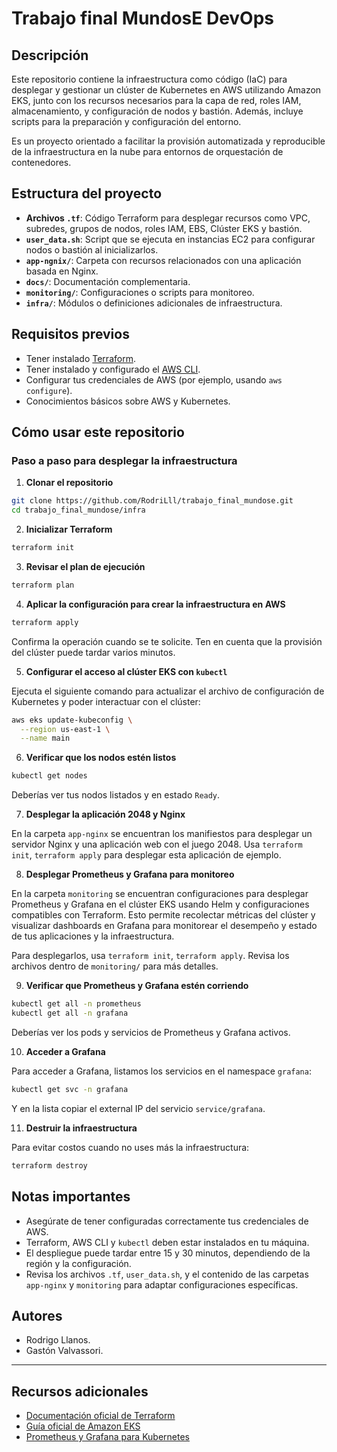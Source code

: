 # Trabajo final MundosE DevOps

## Descripción

Este repositorio contiene la infraestructura como código (IaC) para desplegar y gestionar un clúster de Kubernetes en AWS utilizando Amazon EKS, junto con los recursos necesarios para la capa de red, roles IAM, almacenamiento, y configuración de nodos y bastión. Además, incluye scripts para la preparación y configuración del entorno.

Es un proyecto orientado a facilitar la provisión automatizada y reproducible de la infraestructura en la nube para entornos de orquestación de contenedores.

## Estructura del proyecto

- **Archivos `.tf`**: Código Terraform para desplegar recursos como VPC, subredes, grupos de nodos, roles IAM, EBS, Clúster EKS y bastión.
- **`user_data.sh`**: Script que se ejecuta en instancias EC2 para configurar nodos o bastión al inicializarlos.
- **`app-ngnix/`**: Carpeta con recursos relacionados con una aplicación basada en Nginx.
- **`docs/`**: Documentación complementaria.
- **`monitoring/`**: Configuraciones o scripts para monitoreo.
- **`infra/`**: Módulos o definiciones adicionales de infraestructura.

## Requisitos previos

- Tener instalado [Terraform](https://www.terraform.io/downloads.html).
- Tener instalado y configurado el [AWS CLI](https://aws.amazon.com/cli/).
- Configurar tus credenciales de AWS (por ejemplo, usando `aws configure`).
- Conocimientos básicos sobre AWS y Kubernetes.

## Cómo usar este repositorio

### Paso a paso para desplegar la infraestructura

1. **Clonar el repositorio**
```bash
git clone https://github.com/RodriLll/trabajo_final_mundose.git
cd trabajo_final_mundose/infra
```

2. **Inicializar Terraform**
```bash
terraform init
```

3. **Revisar el plan de ejecución**
```bash
terraform plan
```

4. **Aplicar la configuración para crear la infraestructura en AWS**
```bash
terraform apply
```

Confirma la operación cuando se te solicite. Ten en cuenta que la provisión del clúster puede tardar varios minutos.

5. **Configurar el acceso al clúster EKS con `kubectl`**

Ejecuta el siguiente comando para actualizar el archivo de configuración de Kubernetes y poder interactuar con el clúster:
```bash
aws eks update-kubeconfig \
  --region us-east-1 \
  --name main
```

6. **Verificar que los nodos estén listos**
```bash
kubectl get nodes
```

Deberías ver tus nodos listados y en estado `Ready`.

7. **Desplegar la aplicación 2048 y Nginx**

En la carpeta `app-nginx` se encuentran los manifiestos para desplegar un servidor Nginx y una aplicación web con el juego 2048. Usa `terraform init`, `terraform apply` para desplegar esta aplicación de ejemplo.

8. **Desplegar Prometheus y Grafana para monitoreo**

En la carpeta `monitoring` se encuentran configuraciones para desplegar Prometheus y Grafana en el clúster EKS usando Helm y configuraciones compatibles con Terraform. Esto permite recolectar métricas del clúster y visualizar dashboards en Grafana para monitorear el desempeño y estado de tus aplicaciones y la infraestructura.

Para desplegarlos, usa `terraform init`, `terraform apply`. Revisa los archivos dentro de `monitoring/` para más detalles.

9. **Verificar que Prometheus y Grafana estén corriendo**
```bash
kubectl get all -n prometheus
kubectl get all -n grafana
```

Deberías ver los pods y servicios de Prometheus y Grafana activos.

10. **Acceder a Grafana**

Para acceder a Grafana, listamos los servicios en el namespace `grafana`:
```bash
kubectl get svc -n grafana
```
Y en la lista copiar el external IP del servicio `service/grafana`.

11. **Destruir la infraestructura**

 Para evitar costos cuando no uses más la infraestructura:

 ```bash
 terraform destroy
 ```

## Notas importantes

- Asegúrate de tener configuradas correctamente tus credenciales de AWS.
- Terraform, AWS CLI y `kubectl` deben estar instalados en tu máquina.
- El despliegue puede tardar entre 15 y 30 minutos, dependiendo de la región y la configuración.
- Revisa los archivos `.tf`, `user_data.sh`, y el contenido de las carpetas `app-nginx` y `monitoring` para adaptar configuraciones específicas.

## Autores

- Rodrigo Llanos.
- Gastón Valvassori.

---

## Recursos adicionales

- [Documentación oficial de Terraform](https://www.terraform.io/docs)
- [Guía oficial de Amazon EKS](https://docs.aws.amazon.com/eks/latest/userguide/what-is-eks.html)
- [Prometheus y Grafana para Kubernetes](https://grafana.com/docs/grafana/latest/installation/kubernetes/)

